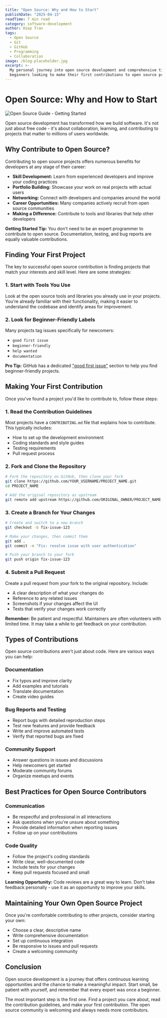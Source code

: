 ```yaml
---
title: "Open Source: Why and How to Start"
publishDate: "2025-04-15"
readTime: 7 min read
category: software-development
author: Hiep Tran
tags:
  - Open Source
  - Git
  - GitHub
  - Programming
  - Collaboration
image: /blog-placeholder.jpg
excerpt: >-
  My personal journey into open source development and comprehensive tips for
  beginners looking to make their first contributions to open source projects.
---
```


# Open Source: Why and How to Start

![Open Source Guide - Getting Started](/blog-placeholder.jpg)

Open source development has transformed how we build software. It's not just about free code - it's about collaboration, learning, and contributing to projects that matter to millions of users worldwide.

## Why Contribute to Open Source?

Contributing to open source projects offers numerous benefits for developers at any stage of their career:

- **Skill Development:** Learn from experienced developers and improve your coding practices
- **Portfolio Building:** Showcase your work on real projects with actual users
- **Networking:** Connect with developers and companies around the world
- **Career Opportunities:** Many companies actively recruit from open source communities
- **Making a Difference:** Contribute to tools and libraries that help other developers

<div className="callout callout-info">
<strong>Getting Started Tip:</strong> You don't need to be an expert programmer to contribute to open source. Documentation, testing, and bug reports are equally valuable contributions.
</div>

## Finding Your First Project

The key to successful open source contribution is finding projects that match your interests and skill level. Here are some strategies:

### 1. Start with Tools You Use

Look at the open source tools and libraries you already use in your projects. You're already familiar with their functionality, making it easier to understand the codebase and identify areas for improvement.

### 2. Look for Beginner-Friendly Labels

Many projects tag issues specifically for newcomers:

- `good first issue`
- `beginner-friendly`
- `help wanted`
- `documentation`

<div className="callout callout-success">
<strong>Pro Tip:</strong> GitHub has a dedicated <a href="https://github.com/topics/good-first-issue" target="_blank" rel="noopener noreferrer">"good first issue"</a> section to help you find beginner-friendly projects.
</div>

## Making Your First Contribution

Once you've found a project you'd like to contribute to, follow these steps:

### 1. Read the Contribution Guidelines

Most projects have a `CONTRIBUTING.md` file that explains how to contribute. This typically includes:

- How to set up the development environment
- Coding standards and style guides
- Testing requirements
- Pull request process

### 2. Fork and Clone the Repository

```bash
# Fork the repository on GitHub, then clone your fork
git clone https://github.com/YOUR_USERNAME/PROJECT_NAME.git
cd PROJECT_NAME

# Add the original repository as upstream
git remote add upstream https://github.com/ORIGINAL_OWNER/PROJECT_NAME.git
```

### 3. Create a Branch for Your Changes

```bash
# Create and switch to a new branch
git checkout -b fix-issue-123

# Make your changes, then commit them
git add .
git commit -m "Fix: resolve issue with user authentication"

# Push your branch to your fork
git push origin fix-issue-123
```

### 4. Submit a Pull Request

Create a pull request from your fork to the original repository. Include:

- A clear description of what your changes do
- Reference to any related issues
- Screenshots if your changes affect the UI
- Tests that verify your changes work correctly

<div className="callout callout-warning">
<strong>Remember:</strong> Be patient and respectful. Maintainers are often volunteers with limited time. It may take a while to get feedback on your contribution.
</div>

## Types of Contributions

Open source contributions aren't just about code. Here are various ways you can help:

### Documentation

- Fix typos and improve clarity
- Add examples and tutorials
- Translate documentation
- Create video guides

### Bug Reports and Testing

- Report bugs with detailed reproduction steps
- Test new features and provide feedback
- Write and improve automated tests
- Verify that reported bugs are fixed

### Community Support

- Answer questions in issues and discussions
- Help newcomers get started
- Moderate community forums
- Organize meetups and events

## Best Practices for Open Source Contributors

### Communication

- Be respectful and professional in all interactions
- Ask questions when you're unsure about something
- Provide detailed information when reporting issues
- Follow up on your contributions

### Code Quality

- Follow the project's coding standards
- Write clear, well-documented code
- Include tests for your changes
- Keep pull requests focused and small

<div className="callout callout-info">
<strong>Learning Opportunity:</strong> Code reviews are a great way to learn. Don't take feedback personally - use it as an opportunity to improve your skills.
</div>

## Maintaining Your Own Open Source Project

Once you're comfortable contributing to other projects, consider starting your own:

- Choose a clear, descriptive name
- Write comprehensive documentation
- Set up continuous integration
- Be responsive to issues and pull requests
- Create a welcoming community

## Conclusion

Open source development is a journey that offers continuous learning opportunities and the chance to make a meaningful impact. Start small, be patient with yourself, and remember that every expert was once a beginner.

The most important step is the first one. Find a project you care about, read the contribution guidelines, and make your first contribution. The open source community is welcoming and always needs more contributors.
